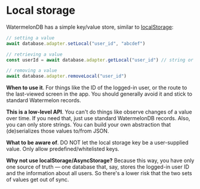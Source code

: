 # Local storage

WatermelonDB has a simple key/value store, similar to [localStorage](https://developer.mozilla.org/en-US/docs/Web/API/Window/localStorage):

```js
// setting a value
await database.adapter.setLocal("user_id", "abcdef")

// retrieving a value
const userId = await database.adapter.getLocal("user_id") // string or null if no value for this key

// removing a value
await database.adapter.removeLocal("user_id")
```

**When to use it**. For things like the ID of the logged-in user, or the route to the last-viewed screen in the app. You should generally avoid it and stick to standard Watermelon records.

**This is a low-level API**. You can't do things like observe changes of a value over time. If you need that, just use standard WatermelonDB records. Also, you can only store strings. You can build your own abstraction that (de)serializes those values to/from JSON.

**What to be aware of**. DO NOT let the local storage key be a user-supplied value. Only allow predefined/whitelisted keys.

**Why not use localStorage/AsyncStorage?** Because this way, you have only one source of truth — one database that, say, stores the logged-in user ID and the information about all users. So there's a lower risk that the two sets of values get out of sync.
